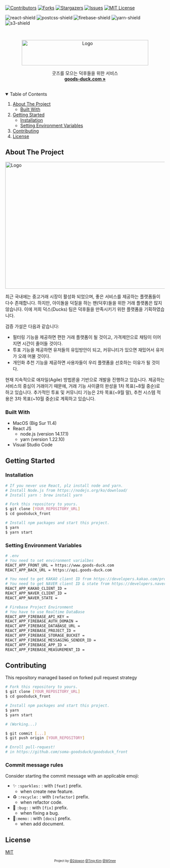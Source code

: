 [![Contributors][contributors-shield]][contributors-url]
[![Forks][forks-shield]][forks-url]
[![Stargazers][stars-shield]][stars-url]
[![Issues][issues-shield]][issues-url]
[![MIT License][license-shield]][license-url]

![react-shield]
![postcss-shield]
![firebase-shield]
![yarn-shield]
![s3-shield]

<!-- PROJECT LOGO -->
<br />
<p align="center">
  <a href="https://github.com/soma-goodsduck/goodsduck_front">
    <img src="https://goodsduck-s3.s3.ap-northeast-2.amazonaws.com/icon/logo.svg" alt="Logo" width="400" height="80">
  </a>

  <p align="center">
    굿즈를 모으는 덕후들을 위한 서비스
    <br />
    <a href="https://www.goods-duck.com/"><strong>goods-duck.com »</strong></a>
  </p>
</p>

<br>
<!-- TABLE OF CONTENTS -->
<details open="open">
  <summary>Table of Contents</summary>
  <ol>
    <li>
      <a href="#about-the-project">About The Project</a>
      <ul>
        <li><a href="#built-with">Built With</a></li>
      </ul>
    </li>
    <li>
      <a href="#getting-started">Getting Started</a>
      <ul>
        <li><a href="#installation">Installation</a></li>
        <li><a href="#setting-environment-variables">Setting Environment Variables</a></li>
      </ul> 
    </li>
    <li><a href="#contributing">Contributing</a></li>
    <li><a href="#license">License</a></li>
  </ol>
</details>

<!-- ABOUT THE PROJECT -->

## About The Project

<img src="https://goodsduck-s3.s3.ap-northeast-2.amazonaws.com/image/goodsduck_readme.png" alt="Logo" width="800" height="400">

최근 국내에는 중고거래 시장이 활성화 되었으며, 좋은 서비스를 제공하는 플랫폼들이 다수 존재합니다. 하지만, 아이돌을 덕질을 하는 팬(덕후)들을 위한 거래 플랫폼은 많지 않습니다. 이에 저희 덕스(Ducks) 팀은 덕후들을 만족시키기 위한 플랫폼을 기획하였습니다.

검증 가설은 다음과 같습니다:

- 필터링 기능을 제공하면 편한 거래 플랫폼이 될 것이고, 가격제안으로 채팅이 이어지면 시간이 줄어들 것이다.
- 투표 기능을 제공하면 유저들의 유입방안이 되고, 커뮤니티가 있으면 재밌어서 유저가 오래 머물 것이다.
- 개인화 추천 기능을 제공하면 사용자들이 우리 플랫폼을 선호하는 이유가 될 것이다.

현재 지속적으로 애자일(Agile) 방법론을 기반으로 개발을 진행하고 있습니다. 제공하는 서비스의 중심이 거래이기 때문에, 거래 기능 사이클의 완성을 1차 목표(~8월 중순)로 하고 있습니다. 추가적인 투표 및 커뮤니티 기능은 2차 목표(~9월 말), 추천 시스템 적용은 3차 목표(~10월 중순)로 계획하고 있습니다.

### Built With

- MacOS (Big Sur 11.4)
- React JS
  - node.js (version 14.17.1)
  - yarn (version 1.22.10)
- Visual Studio Code

<!-- GETTING STARTED -->

## Getting Started

### Installation

```sh
# If you never use React, plz install node and yarn.
# Install Node.js from https://nodejs.org/ko/download/
# Install yarn : brew install yarn

# Fork this repository to yours.
$ git clone [YOUR_REPOSITORY_URL]
$ cd goodsduck_front

# Install npm packages and start this project.
$ yarn
$ yarn start

```

### Setting Environment Variables

```sh
# .env
# You need to set environment varialbes
REACT_APP_FRONT_URL = https://www.goods-duck.com
REACT_APP_BACK_URL = https://api.goods-duck.com

# You need to get KAKAO client ID from https://developers.kakao.com/product/kakaoLogin
# You need to get NAVER client ID & state from https://developers.naver.com/products/login/api/api.md
REACT_APP_KAKAO_CLIENT_ID =
REACT_APP_NAVER_CLIENT_ID =
REACT_APP_NAVER_STATE =

# Firebase Project Environment
# You have to use Realtime DataBase
REACT_APP_FIREBASE_API_KEY =
REACT_APP_FIREBASE_AUTH_DOMAIN =
REACT_APP_FIREBASE_DATABASE_URL =
REACT_APP_FIREBASE_PROJECT_ID =
REACT_APP_FIREBASE_STORAGE_BUCKET =
REACT_APP_FIREBASE_MESSAGING_SENDER_ID =
REACT_APP_FIREBASE_APP_ID =
REACT_APP_FIREBASE_MEASUREMENT_ID =
```

<!-- CONTRIBUTING -->

## Contributing

This repository managed based on forked pull request strategy

```sh
# Fork this repository to yours.
$ git clone [YOUR_REPOSITORY_URL]
$ cd goodsduck_front

# Install npm packages and start this project.
$ yarn
$ yarn start

# (Working...)

$ git commit [...]
$ git push origin [YOUR_REPOSITORY]

# Enroll pull-request!
# in https://github.com/soma-goodsduck/goodsduck_front
```

### Commit message rules

Consider starting the commit message with an applicable emoji:

- ✨ `:sparkles:` : with `[feat]` prefix.
  - when create new feature.
- ♻️ `:recycle:` : with `[refactor]` prefix.
  - when refactor code.
- 🐛 `:bug:` : with `[fix]` prefix.
  - when fixing a bug.
- 📝`:memo:` : with `[docs]` prefix.
  - when add document.

## License

[MIT](./LICENSE)

<div align="center">

<sub><sup>Project by <a href="https://github.com/2dowon">@2dowon</a> <a href="https://github.com/Ting-Kim">@Ting-Kim</a> <a href="https://github.com/W0nee">@W0nee</a></sup></sub>

</div>

<!-- MARKDOWN LINKS & IMAGES -->
<!-- https://www.markdownguide.org/basic-syntax/#reference-style-links -->

[contributors-shield]: https://img.shields.io/github/contributors/soma-goodsduck/goodsduck_front.svg?style=for-the-badge
[contributors-url]: https://github.com/soma-goodsduck/goodsduck_front/graphs/contributors
[forks-shield]: https://img.shields.io/github/forks/soma-goodsduck/goodsduck_front.svg?style=for-the-badge
[forks-url]: https://github.com/soma-goodsduck/goodsduck_front/network/members
[stars-shield]: https://img.shields.io/github/stars/soma-goodsduck/goodsduck_front.svg?style=for-the-badge
[stars-url]: https://github.com/soma-goodsduck/goodsduck_front/stargazers
[issues-shield]: https://img.shields.io/github/issues/soma-goodsduck/goodsduck_front.svg?style=for-the-badge
[issues-url]: https://github.com/soma-goodsduck/goodsduck_front/issues
[license-shield]: https://img.shields.io/github/license/soma-goodsduck/goodsduck_front.svg?&style=for-the-badge
[license-url]: https://github.com/soma-goodsduck/goodsduck_front/blob/main/LICENSE
[linkedin-shield]: https://img.shields.io/badge/-LinkedIn-black.svg?style=for-the-badge&logo=linkedin&colorB=555
[react-shield]: https://img.shields.io/badge/react%20-%2320232a.svg?&style=for-the-badge&logo=react&logoColor=%2361DAFB
[postcss-shield]: https://img.shields.io/badge/postcss-DD3A0A.svg?&style=for-the-badge&logo=postcss&logoColor=white
[firebase-shield]: https://img.shields.io/badge/Firebase-FFCA28.svg?&style=for-the-badge&logo=Firebase&logoColor=white
[yarn-shield]: https://img.shields.io/badge/Yarn-2c8ebb.svg?&style=for-the-badge&logo=yarn&logoColor=white
[s3-shield]: https://img.shields.io/badge/AmazonS3-569A31.svg?&style=for-the-badge&logo=AmazonS3&logoColor=white
